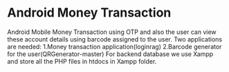 # Android Money Transaction

Android Mobile Money Transaction using OTP and also the user can view these account details using barcode assigned to the user.
Two applications are needed:
1.Money transaction application(loginrag)
2.Barcode generator for the user(QRGenerator-master)
For backend database we use Xampp and store all the PHP files in htdocs in Xampp folder.
